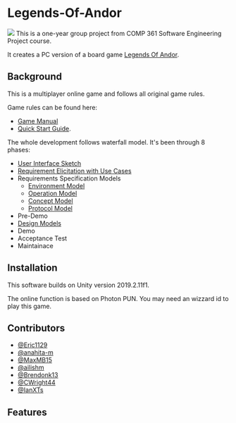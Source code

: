 # Legends-Of-Andor

![](AndorAssets/StartupScene.png)
This is a one-year group project from COMP 361 Software Engineering Project course.

It creates a PC version of a board game [Legends Of Andor](http://legendsofandor.com). 

## Background
This is a multiplayer online game and follows all original game rules.

Game rules can be found here: 

- [Game Manual](AndorAssets/Andor_Manual.pdf)
- [Quick Start Guide](AndorAssets/Andor_QuickStart.pdf).

The whole development follows waterfall model. It's been through 8 phases:

- [User Interface Sketch](Milestones/M1_UI_Sketch.pdf)
- [Requirement Elicitation with Use Cases](Milestones/M2_Use_Cases.pdf)
- Requirements Specification Models 
  - [Environment Model](Milestones/M3_Environment_Model.pdf)
  - [Operation Model](Milestones/M3_Operation_Model.pdf)
  - [Concept Model](Milestones/M3_Concept_Model.pdf)
  - [Protocol Model](Milestones/M3_Protocol_Model.jucm)
- Pre-Demo
- [Design Models](Milestones/M5_Design_Models.zip)
- Demo
- Acceptance Test
- Maintainace

## Installation
This software builds on Unity version 2019.2.11f1.

The online function is based on Photon PUN. You may need an wizzard id to play this game. 

## Contributors
- [@Eric1129](https://github.com/Eric1129) 
- [@anahita-m](https://github.com/anahita-m)
- [@MaxMB15](https://github.com/MaxMB15)
- [@ailishm](https://github.com/ailishm)
- [@Brendonk13](https://github.com/Brendonk13)
- [@CWright44](https://github.com/CWright44)
- [@IanXTs](https://github.com/IanXTs)

## Features
